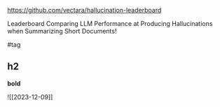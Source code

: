 https://github.com/vectara/hallucination-leaderboard

Leaderboard Comparing LLM Performance at Producing Hallucinations when Summarizing Short Documents!

#tag

## h2

**bold**

![[2023-12-09]]

